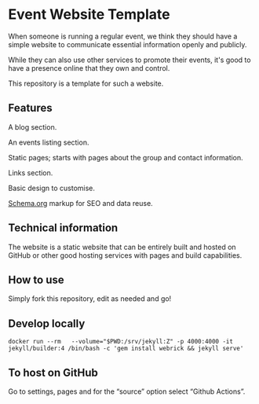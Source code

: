 # Event Website Template

When someone is running a regular event, we think they should have a simple website to communicate essential information openly and publicly.

While they can also use other services to promote their events, it's good to have a presence online that they own and control.

This repository is a template for such a website.

## Features

A blog section.

An events listing section.

Static pages; starts with pages about the group and contact information.

Links section.

Basic design to customise.

[Schema.org](https://schema.org/) markup for SEO and data reuse.

## Technical information

The website is a static website that can be entirely built and hosted on GitHub or other good hosting services with pages and build capabilities.

## How to use

Simply fork this repository, edit as needed and go!

## Develop locally

```
docker run --rm   --volume="$PWD:/srv/jekyll:Z" -p 4000:4000 -it jekyll/builder:4 /bin/bash -c 'gem install webrick && jekyll serve'
```

## To host on GitHub

Go to settings, pages and for the “source” option select “Github Actions”.

